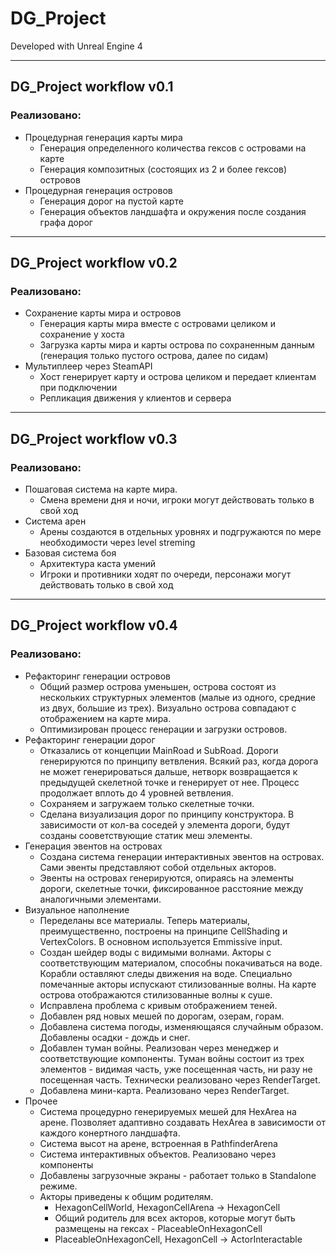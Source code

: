 # DG_Project

Developed with Unreal Engine 4

***
## DG_Project workflow v0.1
### Реализовано:
* Процедурная генерация карты мира
    * Генерация определенного количества гексов с островами на карте
    * Генерация композитных (состоящих из 2 и более гексов) островов
* Процедурная генерация островов
    * Генерация дорог на пустой карте
    * Генерация объектов ландшафта и окружения после создания графа дорог


***
## DG_Project workflow v0.2
### Реализовано:
* Сохранение карты мира и островов
    * Генерация карты мира вместе с островами целиком и сохранение у хоста
    * Загрузка карты мира и карты острова по сохраненным данным (генерация только пустого острова, далее по сидам)
* Мультиплеер через SteamAPI
    * Хост генерирует карту и острова целиком и передает клиентам при подключении
    * Репликация движения у клиентов и сервера


***
## DG_Project workflow v0.3
### Реализовано:
* Пошаговая система на карте мира.
   * Смена времени дня и ночи, игроки могут действовать только в свой ход
* Система арен
   * Арены создаются в отдельных уровнях и подгружаются по мере необходимости через level streming
*  Базовая система боя
   * Архитектура каста умений
   * Игроки и противники ходят по очереди, персонажи могут действовать только в свой ход
 

***
## DG_Project workflow v0.4
### Реализовано:
* Рефакторинг генерации островов
   * Общий размер острова уменьшен, острова состоят из нескольких структурных элементов (малые из одного, средние из двух, большие из трех). Визуально острова совпадают с отображением на карте мира.
   * Оптимизирован процесс генерации и загрузки островов.
* Рефакторинг генерации дорог
   * Отказались от концепции MainRoad и SubRoad. Дороги генерируются по принципу ветвления. Всякий раз, когда дорога не может генерироваться дальше, нетворк возвращается к предыдущей скелетной точке и генерирует от нее. Процесс продолжает вплоть до 4 уровней ветвления.
   * Сохраняем и загружаем только скелетные точки.
   * Сделана визуализация дорог по принципу конструктора. В зависимости от кол-ва соседей у элемента дороги, будут созданы сооветствующие статик меш элементы.
* Генерация эвентов на островах
   * Создана система генерации интерактивных эвентов на островах. Сами эвенты представляют собой отдельных акторов.
   * Эвенты на островах генерируются, опираясь на элементы дороги, скелетные точки, фиксированное расстояние между аналогичными элементами.
* Визуальное наполнение
   * Переделаны все материалы. Теперь материалы, преимущественно, построены на принципе CellShading и VertexColors. В основном используется Emmissive input.
   * Создан шейдер воды с видимыми волнами. Акторы с соответствующим материалом, способны покачиваться на воде. Корабли оставляют следы движения на воде. Специально помечанные акторы испускают стилизованные волны. На карте острова отображаются стилизованные волны к суше.
   * Исправлена проблема с кривым отображением теней.
   * Добавлен ряд новых мешей по дорогам, озерам, горам.
   * Добавлена система погоды, изменяющаяся случайным образом. Добавлены осадки - дождь и снег.
   * Добавлен туман войны. Реализован через менеджер и соответствующие компоненты. Туман войны состоит из трех элементов - видимая часть, уже посещенная часть, ни разу не посещенная часть. Технически реализовано через RenderTarget.
   * Добавлена мини-карта. Реализовано через RenderTarget.
* Прочее
   *  Система процедурно генерируемых мешей для HexArea на арене. Позволяет адаптивно создавать HexArea в зависимости от каждого конертного ландшафта.
   *  Система высот на арене, встроенная в PathfinderArena
   *  Система интерактивных объектов. Реализовано через компоненты
   *  Добавлены загрузочные экраны - работает только в Standalone режиме.
   *  Акторы приведены к общим родителям.
      *  HexagonCellWorld, HexagonCellArena -> HexagonCell
      *  Общий родитель для всех акторов, которые могут быть размещены на гексах - PlaceableOnHexagonCell
      *  PlaceableOnHexagonCell, HexagonCell -> ActorInteractable
